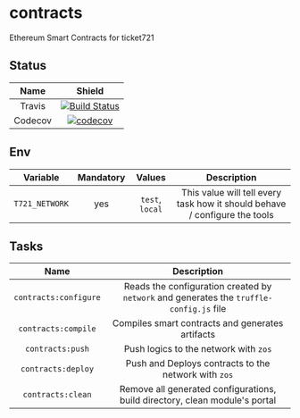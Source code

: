 # contracts
Ethereum Smart Contracts for ticket721

## Status

| Name | Shield |
| :---: | :----: |
| Travis | [![Build Status](https://travis-ci.org/ticket721/contracts.svg?branch=develop)](https://travis-ci.org/ticket721/contracts) |
| Codecov | [![codecov](https://codecov.io/gh/ticket721/contracts/branch/develop/graph/badge.svg)](https://codecov.io/gh/ticket721/contracts) |

## Env

| Variable | Mandatory | Values | Description |
| :---: | :---: | :---: | :---: |
| `T721_NETWORK` | yes | `test`, `local` | This value will tell every task how it should behave / configure the tools |

## Tasks

| Name | Description |
| :---: | :---------: |
| `contracts:configure` | Reads the configuration created by `network` and generates the `truffle-config.js` file |
| `contracts:compile` | Compiles smart contracts and generates artifacts |
| `contracts:push` | Push logics to the network with `zos` |
| `contracts:deploy` | Push and Deploys contracts to the network with `zos` |
| `contracts:clean` | Remove all generated configurations, build directory, clean module's portal |

